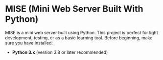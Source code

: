 # MISE (Mini Web Server Built With Python)

MISE is a mini web server built using Python. This project is perfect for light development, testing, or as a basic learning tool.
Before beginning, make sure you have installed:
- **Python 3.x** (version 3.8 or later recommended)
